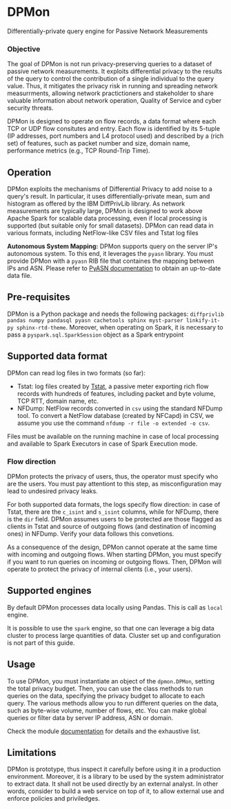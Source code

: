 # DPMon
Differentially-private query engine for Passive Network Measurements

### Objective

The goal of DPMon is not run privacy-preserving queries to a dataset of passive network measurements.
It exploits differential privacy to the results of the query to control the contribution of a single individual to the query value.
Thus, it mitigates the privacy risk in running and spreading network measurrments, allowing network practictioners and stakeholder to share valuable information about network operation, Quality of Service and cyber security threats.

DPMon is designed to operate on flow records, a data format where each TCP or UDP flow consitutes and entry. Each flow is identified by its 5-tuple (IP addresses, port numbers and L4 protocol used) and described by a (rich set) of features, such as packet number and size, domain name, performance metrics (e.g., TCP Round-Trip Time).

## Operation

DPMon exploits the mechanisms of Differential Privacy to add noise to a query's result. In particular, it uses differentially-private mean, sum and histogram as offered by the IBM DiffPrivLib library.
As network measurements are typically large, DPMon is designed to work above Apache Spark for scalable data processing, even if local processing is supported (but suitable only for small datasets).
DPMon can read data in various formats, including NetFlow-like CSV files and Tstat log files

**Autonomous System Mapping:** DPMon supports query on the server IP's autonomous system. To this end, it leverages the `pyasn` library. You must provide DPMon with a `pyasn` RIB file that containes the mapping between IPs and ASN. Please refer to [PyASN documentation](https://github.com/hadiasghari/pyasn) to obtain an up-to-date data file.

## Pre-requisites

DPMon is a Python package and needs the following packages: `diffprivlib pandas numpy pandasql pyasn cachetools sphinx myst-parser linkify-it-py sphinx-rtd-theme`.
Moreover, when operating on Spark, it is necessary to pass a `pyspark.sql.SparkSession` object as a Spark entrypoint

## Supported data format

DPMon can read log files in two formats (so far):

- Tstat: log files created by [Tstat](http://tstat.polito.it/), a passive meter exporting rich flow records with hundreds of features, including packet and byte volume, TCP RTT, domain name, etc.
- NFDump: NetFlow records converted in `csv` using the standard NFDump tool. To convert a NetFlow database (created by NFCapd) in CSV, we assume you use the command `nfdump -r file -o extended -o csv`.

Files must be available on the running machine in case of local processing and available to Spark Executors in case of Spark Execution mode.


### Flow direction

DPMon protects the privacy of users, thus, the operator must specify who are the users. You must pay attentiont to this step, as misconfiguration may lead to undesired privacy leaks.

For both supported data formats, the logs specify flow direction: in case of Tstat, there are the `c_isint` and `s_isint` columns, while for NFDump, there is the `dir` field. DPMon assumes users to be protected are those flagged as clients in Tstat and source of outgoing flows (and destination of incoming ones) in NFDump. Verify your data follows this convetions.

As a consequence of the design, DPMon cannot operate at the same time with incoming and outgoing flows. When starting DPMon, you must specify if you want to run queries on incoming or outgoing flows. Then, DPMon will operate to protect the privacy of internal clients (i.e., your users).



## Supported engines

By default DPMon processes data locally using Pandas. This is call as `local` engine.

It is possible to use the `spark` engine, so that one can leverage a big data cluster to process large quantities of data. Cluster set up and configuration is not part of this guide.

## Usage

To use DPMon, you must instantiate an object of the `dpmon.DPMon`, setting the total privacy budget. Then, you can use the class methods to run queries on the data, specifying the privacy budget to allocate to each query.
The various methods allow you to run different queries on the data, such as byte-wise volume, number of flows, etc.
You can make global queries or filter data by server IP address, ASN or domain.

Check the module [documentation](https://marty90.github.io/DPMon/index.html) for details and the exhaustive list.



## Limitations

DPMon is prototype, thus inspect it carefully before using it in a production environment. Moreover, it is a library to be used by the system administrator to extract data. It shall not be used directly by an external analyst. In other words, consider to build a web service on top of it, to allow external use and enforce policies and priviledges.
